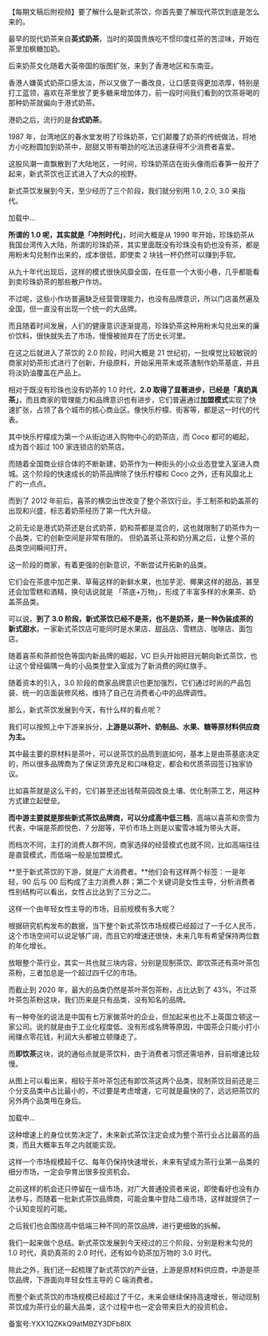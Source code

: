 【每期文稿后附视频】要了解什么是新式茶饮，你首先要了解现代茶饮到底是怎么来的。 

最早的现代奶茶来自**英式奶茶**，当时的英国贵族吃不惯印度红茶的苦涩味，开始在茶里加枫糖加奶。

后来奶茶文化随着大英帝国的版图扩张，来到了香港地区和东南亚。

香港人嫌英式奶茶口感太淡，所以又做了一番改良，让口感变得更加浓厚，特别是打工蓝领，喜欢在茶里放了更多糖来增加体力，前一段时间我们看到的饮茶哥喝的那种奶茶就偏向于港式奶茶。 

港奶之后，流行的是**台式奶茶**。

1987 年，台湾地区的春水堂发明了珍珠奶茶，它们颠覆了奶茶的传统做法，将地方小吃粉圆加到奶茶中，甜甜又带有嚼劲的吃法迅速获得不少消费者喜爱。

这股风潮一直飘散到了大陆地区，一时间，珍珠奶茶店在街头像雨后春笋一般开了起来，新式茶饮也正式进入了大众的视野。 

新式茶饮发展到今天，至少经历了三个阶段，我们就分别用 1.0, 2.0, 3.0 来指代。 

加载中...

**所谓的 1.0 呢，其实就是「冲剂时代」**，时间大概是从 1990 年开始，珍珠奶茶从我国台湾传入大陆，所谓的珍珠奶茶，其实里面既没有珍珠没有奶也没有茶，都是用粉末勾兑制作出来的，成本很低，即使卖 2 块钱一杯仍然可以赚到手软。 

从九十年代出现后，这样的模式很快风靡全国，在任意一个大街小巷，几乎都能看到卖珍珠奶茶的那些散户作坊。 

不过呢，这些小作坊普遍缺乏经营管理能力，也没有品牌意识，所以门店虽然遍及全国，但一直没有出现一个统一的大品牌。

而且随着时间发展，人们的健康意识逐渐提高，珍珠奶茶这种用粉末勾兑出来的廉价饮料，很快就失去了市场，慢慢被抛弃在了历史长河里。 

在这之后就进入了茶饮的 2.0 阶段，时间大概是 21 世纪初，一批嗅觉比较敏锐的商家对奶茶形式进行了创新，升级原料，开始采用茶末或茶渣制作奶茶基底，并且将淡奶油覆盖在产品上。 

相对于既没有珍珠也没有奶茶的 1.0 时代，**2.0 取得了显著进步，已经是「真奶真茶」**，而且商家的管理能力和品牌意识也有进步，它们普遍通过**加盟模式**实现了快速扩张，占领了各个城市的核心商业区。像快乐柠檬、街客等，都是这一时代的代表。

其中快乐柠檬成为第一个从街边进入购物中心的奶茶店，而 Coco 都可的崛起，成为首个超过 100 家连锁店的奶茶店。

而随着全国商业综合体的不断新建，奶茶作为一种街头的小众业态登堂入室进入商城。这个阶段的快速成长的奶茶品牌除了快乐柠檬和 Coco 之外，还有风靡北上广的一点点。 

而到了 2012 年前后，喜茶的横空出世改变了整个茶饮行业。手工制茶和奶盖茶的出现和兴盛，标志着奶茶经历了第一代大升级。

之前无论是港式奶茶还是台式奶茶，奶和茶都是混合的，这也就限制了奶茶作为一个品类，它的创新空间是非常有限的。 但奶盖茶让茶和奶分离之后，让整个茶的品类空间瞬间打开。

这一阶段的商家，有着更强的创新意识，不断尝试开拓新的品类。

它们会在茶底中加芒果、草莓这样的新鲜水果，也加芋泥、椰果这样的甜品，甚至还会加雪糕和酒精，换句话说就是 「茶底+万物」，形成了丰富多样的水果茶、奶盖茶品类。 

可以说，**到了 3.0 阶段，新式茶饮已经不是茶，也不是奶茶，是一种伪装成茶的新式甜水**，一家新式茶饮店可能同时是水果店、甜品店、雪糕店、咖啡店、面包店。 

随着喜茶和茶颜悦色等国内新品牌的崛起，VC 巨头开始把目光朝向新式茶饮，也让这个曾经偏隅一角的小品类登堂入室成为了新消费的网红旗手。 

随着资本的引入，3.0 阶段的商家品牌意识也更加强烈，它们通过时尚的产品包装、统一的店面装修风格，维持了自己在消费者心中的品牌调性。 

那么，新式茶饮发展到今天，有什么样的看点呢？ 

我们可以按照上中下游来拆分，**上游是以茶叶、奶制品、水果、糖等原材料供应商为主。**

其中最主要的原材料是茶叶，可以说茶饮的品质到底如何，基本上是由茶基底决定的，所以很多品牌商为了保证货源充足和口味稳定，都会和优质茶园签订独家协议。

比如喜茶就是这么干的，它们甚至还出钱帮茶园改良土壤、优化制茶工艺，用这种方式建立起壁垒。 

**而中游主要就是那些新式茶饮品牌商，可以分成高中低三档**，高端以喜茶和奈雪为代表，中端是茶颜悦色、7 分甜等，平价市场上则是以蜜雪冰城为带头大哥。 

而档次不同，主打的消费人群不同，商家选择的经营模式也就不同，比如高端往往是直营模式，而低端一般是加盟模式。 

**至于新式茶饮的下游，就是广大消费者。**他们会有这样两个标签：一是年轻，90 后与 00 后构成了主力消费人群；第二个关键词是女性主导，分析消费者性别结构可以看出，女性占比达到了三分之二。 

这样一个由年轻女性主导的市场，目前规模有多大呢？ 

根据研究机构发布的数据，当下整个新式茶饮市场规模已经超过了一千亿人民币，这个市场空间可以说足够广阔，而且它的增速还很快，未来几年有希望保持两位数的年化增长。 

放眼整个茶行业，其实一共也就三块内容，分别是现制茶饮、即饮茶还有茶叶茶包茶粉，三者加总是一个超过四千亿的市场。

而截止到 2020 年，最大的品类仍然是茶叶茶包茶粉，占比达到了 43\%。不过茶叶茶包茶粉这块，我们历来是只有品类，没有知名的品牌。

有一种夸张的说法是中国有七万家做茶叶的企业，但加起来也比不上英国立顿这一家公司。说的就是由于工业化程度低、没有形成名牌等原因，中国茶企只能小打小闹赚点零花钱，利润大头都被立顿赚走了。

而**即饮茶**这块，说的通俗点就是茶饮料，由于消费者习惯还需培养，目前增速比较慢。

从图上可以看出来，相较于茶叶茶包还有即饮茶这两个品类，现制茶饮目前还是三个分支品类中占比最小的，不过要是考虑增速，它可就是最快的了，远远把茶饮的另外两个品类甩在身后。

加载中...

这种增速上的身位优势决定了，未来新式茶饮注定会成为整个茶行业占比最高的品类，而且大概率五年之内就能实现。 

这样一个市场规模超千亿、每年仍保持快速增长，未来有望成为茶行业第一品类的细分市场，一定会孕育出很多投资机会。 

之前这样的机会还只停留在一级市场，对广大普通投资者来说，即使看好也没有办法参与，而随着一批新式茶饮品牌商，可能会集中登陆二级市场，这样就提供了一个认知变现的可能。

之后我们也会围绕高中低端三种不同的茶饮品牌，进行更细致的拆解。 

我们一起来做个总结。新式茶饮发展到今天经过的三个阶段，分别是粉末勾兑的 1.0 时代，真奶真茶的 2.0 时代，还有如今奶茶加万物的 3.0 时代。 

除此之外，我们还一起梳理了新式茶饮的产业链，上游是原材料供应商，中游是茶饮品牌，下游面向年轻女性主导的 C 端消费者。

而整个新式茶饮的市场规模已经超过了千亿，未来会继续保持高速增长，带动现制茶饮成为茶行业的最大品类，这个过程中也一定会带来巨大的投资机会。

  

备案号:YXX1QZKkQ9atMBZY3DFb8lX